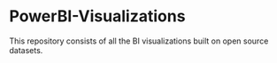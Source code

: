 # PowerBI-Visualizations
This repository consists of all the BI visualizations built on open source datasets.
